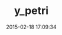 ---
layout: post
title:  "y_petri"
repo:   "boris-s/y_petri"
date:   2015-02-18 17:09:34
gemurl: 
---